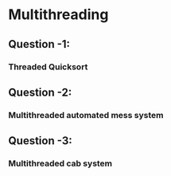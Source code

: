 # Multithreading
## Question -1:
### Threaded Quicksort
## Question -2:
### Multithreaded automated mess system
## Question -3:
### Multithreaded cab system
